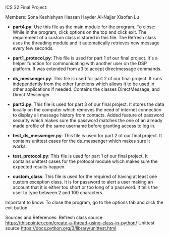 
ICS 32 Final Project:

Members:
Sona Keshishyan
Hassan Hayder Al-Najjar
Xiaofan Lu


* __part4.py__: Use this file as the main module for the program. To close: While in the program, click options on the top and click exit. The requirement of a custom class is stored in this file. The Refresh class uses the threading module and it automatically retrieves new message every few seconds.

* __part1_protocol.py__: This file is used for part 1 of our final project. It's a helper function for communicating with another user on the DSP platform. It was extended from a3 to accept directmessage commands. 

* __ds_messenger.py__: This file is used for part 2 of our final project. It runs independently from the other functions which allows it to be used in other applications if needed. Contains the classes DirectMessage, and Direct Messenger. 

* __part3.py__: This file is used for part 3 of our final project. It stores the data locally on the computer which removes the need of internet connection to display all message history from contacts. Added feature of password security which makes sure the password matches the one of an already made profile of the same username before granting access to log in. 

* __test_ds_messenger.py__: This file is used for part 2 of our final project. It contains unittest cases for the ds_messenger which makes sure it works. 

* __test_protocol.py__: This file is used for part 1 of our final project. It contains unittest cases for the protocol module which makes sure the expected results happen. 

* __custom_class__: This file is used for the required of having at least one custom exception class. It is for password to alert a user making an account that it is either too short or too long of a password. It tells the user to type between 2 and 100 characters. 


Important to know: To close the program, go to the options tab and click the exit button. 


Sources and References:
Refresh class source https://thispointer.com/create-a-thread-using-class-in-python/
Unittest source https://docs.python.org/3/library/unittest.html
